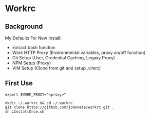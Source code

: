 # Workrc

## Background

My Defaults For New Install:
* Extract bash function
* Work HTTP Proxy (Environmental variables, proxy on/off function)
* Git Setup (User, Credential Caching, Legaxy Proxy)
* NPM Setup (Proxy)
* VIM Setup (Clone from git and setup .vimrc)

## First Use

```
export $WORK_PROXY="<proxy>"

mkdir ~/.workrc && cd ~/.workrc
git clone https://github.com/jonovate/workrc.git .
sh zInstallOnce.sh
```

